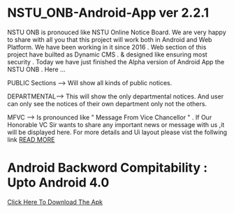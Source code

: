 # NSTU_ONB-Android-App ver 2.2.1

NSTU ONB is pronouced like NSTU Online Notice Board. We are very happy to share with all you that this project will work both in Android and Web Platform. We have been working in it since 2016 . Web section of this project have builted as Dynamic CMS . &amp; designed like ensuring most security . Today we have just finished the Alpha version of Android App the NSTU ONB . 
Here ...

PUBLIC Sections --> Will show all kinds of public notices.

DEPARTMENTAL--> This will show the only departmental notices. And user can only see the notices of their own department only not the others.

MFVC --> Is pronounced like " Message From Vice Chancellor " . If Our Honorable VC Sir wants to share any important news or message with us ,it will be displayed here.
For more details and Ui layout please vist the follwing link 
<a href="https://www.facebook.com/photo.php?fbid=1263451670369768&set=pcb.1263365903711678&type=3&theater">READ MORE</a>

# Android Backword Compitability : Upto Android 4.0 

<a href="https://github.com/MukitCSTE/NSTU_ONB-Android-App-/raw/master/App/NSTU%20ONB-v2.2.1.apk"> Click Here To Download The Apk</a>
